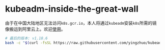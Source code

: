 # kubeadm-inside-the-great-wall

由于在中国大陆地区无法访问`k8s.gcr.io`，本人将通过`kubeadm`安装`k8s`所需的镜像搬运到阿里云上。欢迎[使用](./.shell)。

```bash
# 最后的版本: v1.18.6
bash -c "$(curl -fsSL https://raw.githubusercontent.com/yingzhuo/kubeadm-inside-the-great-wall/master/.shell/pull-1.18.6.sh)"
```

